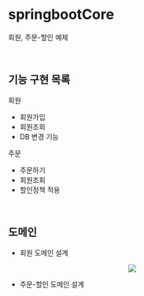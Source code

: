 # springbootCore

회원, 주문-할인 예제

<br>


## 기능 구현 목록

회원
   * 회원가입
   * 회원조회
   * DB 변경 기능
   

주문
   * 주문하기
   * 회원조회
   * 할인정책 적용
   
  
 <br>
 
 ## 도메인
 
 - 회원 도메인 설계
 
<p align="center"><img src="/images/User_domain.png"></p>

- 주문-할인 도메인 설계
